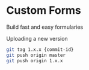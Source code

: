 # Custom Forms

Build fast and easy formularies

Uploading a new version

```bash
git tag 1.x.x {commit-id}
git push origin master
git push origin 1.x.x
```